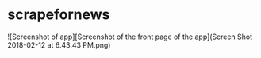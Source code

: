 # scrapefornews


![Screenshot of app][Screenshot of the front page of the app](Screen Shot 2018-02-12 at 6.43.43 PM.png)

